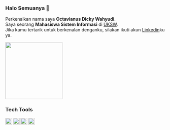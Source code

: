 ### Halo Semuanya 👋

Perkenalkan nama saya **Octavianus Dicky Wahyudi**.\
Saya seorang **Mahasiswa Sistem Informasi** di [UKSW](https://www.uksw.edu/).\
Jika kamu tertarik untuk berkenalan denganku, silakan ikuti akun [Linkedin](https://www.linkedin.com/in/octavianusdickywahyudi/)ku ya.

<p align="left">
<a href="https://github.com/octavianusdicky">
  <img height="180em" src="https://github-readme-stats-eight-theta.vercel.app/api?username=octavianusdicky&show_icons=true&theme=algolia&include_all_commits=true&count_private=true"/>
</a>
</p>

### Tech Tools
<img align="left" alt="Wordpress" title="Wordpress" width="21px" src="https://cdn.worldvectorlogo.com/logos/wordpress-icon-1.svg" />
<img align="left" alt="JavaScript" title="JavaScript" width="21px" src="https://upload.wikimedia.org/wikipedia/commons/9/99/Unofficial_JavaScript_logo_2.svg" />
<img align="left" alt="React" title="React" width="21px" src="https://cdn.worldvectorlogo.com/logos/react-2.svg" />
<img align="left" alt="Python" title="Python" width="21px" src="https://cdn.worldvectorlogo.com/logos/python-5.svg" />

<!-- <p align="left">
<a href="https://github.com/octavianusdicky">
  <img height="180em" src="https://github-readme-stats-eight-theta.vercel.app/api?username=octavianusdicky&show_icons=true&theme=algolia&include_all_commits=true&count_private=true"/>
  <img height="180em" src="https://github-readme-stats-eight-theta.vercel.app/api/top-langs/?username=octavianusdicky&layout=compact&langs_count=8&theme=algolia"/>
</a>
</p> -->


<!--
**octavianusdicky/octavianusdicky** is a ✨ _special_ ✨ repository because its `README.md` (this file) appears on your GitHub profile.

Here are some ideas to get you started:

- 🔭 I’m currently working on ...
- 🌱 I’m currently learning ...
- 👯 I’m looking to collaborate on ...
- 🤔 I’m looking for help with ...
- 💬 Ask me about ...
- 📫 How to reach me: ...
- 😄 Pronouns: ...
- ⚡ Fun fact: ...
-->
